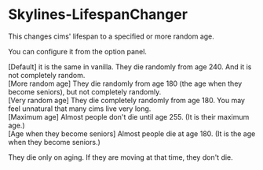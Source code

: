 # Skylines-LifespanChanger
This changes cims' lifespan to a specified or more random age.  
  
You can configure it from the option panel.  
  
[Default] it is the same in vanilla. They die randomly from age 240. And it is not completely random.  
[More random age] They die randomly from age 180 (the age when they become seniors), but not completely randomly.  
[Very random age] They die completely randomly from age 180. You may feel unnatural that many cims live very long.  
[Maximum age] Almost people don't die until age 255. (It is their maximum age.)  
[Age when they become seniors] Almost people die at age 180. (It is the age when they become seniors.)   
  
They die only on aging. If they are moving at that time, they don't die. 